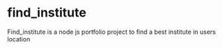 # find_institute
Find_institute is a node js portfolio project to find a best institute in users location
